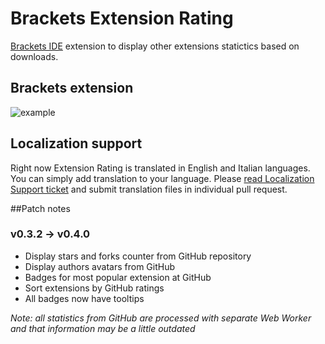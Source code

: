 # Brackets Extension Rating

[Brackets IDE](http://brackets.io) extension to display other extensions statictics based on downloads.

## Brackets extension

![example](http://content.screencast.com/users/dnbard/folders/Jing/media/1af2c4aa-e0fe-4974-bee8-66c1cc8788a1/2014-07-23_1039.png)

## Localization support

Right now Extension Rating is translated in English and Italian languages. You can simply add translation to your language. Please [read Localization Support ticket](https://github.com/dnbard/brackets-extension-rating/issues/3) and submit translation files in individual pull request.

##Patch notes
### v0.3.2 -> v0.4.0
* Display stars and forks counter from GitHub repository
* Display authors avatars from GitHub
* Badges for most popular extension at GitHub
* Sort extensions by GitHub ratings
* All badges now have tooltips

*Note: all statistics from GitHub are processed with separate Web Worker and that information may be a little outdated*